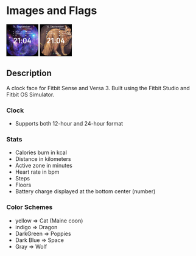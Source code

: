 #  Images and Flags

<img src="SPACE.png" alt="Flag_and_Image-screenshot_SPACE" style="zoom:25%;" /> <img src="CAT.png" alt="Flag_and_Image-screenshot_CAT" style="zoom:25%;" />



## Description

A clock face for Fitbit Sense and Versa 3. Built using the Fitbit Studio and Fitbit OS Simulator.

### Clock

- Supports both 12-hour and 24-hour format

### Stats

- Calories burn in kcal
- Distance in kilometers
- Active zone in minutes
- Heart rate in bpm
- Steps
- Floors
- Battery charge displayed at the bottom center (number)

### Color Schemes

- yellow => Cat (Maine coon)
- indigo => Dragon
- DarkGreen => Poppies
- Dark Blue => Space
- Gray => Wolf

